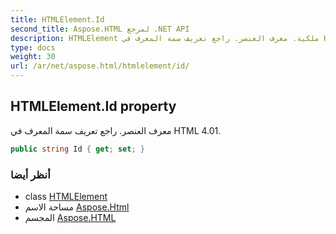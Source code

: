 ```yaml
---
title: HTMLElement.Id
second_title: Aspose.HTML لمرجع .NET API
description: HTMLElement ملكية. معرف العنصر. راجع تعريف سمة المعرف في HTML 4.01.
type: docs
weight: 30
url: /ar/net/aspose.html/htmlelement/id/
---
```

## HTMLElement.Id property

معرف العنصر. راجع تعريف سمة المعرف في HTML 4.01.

```csharp
public string Id { get; set; }
```

### أنظر أيضا

* class [HTMLElement](../)
* مساحة الاسم [Aspose.Html](../../htmlelement/)
* المجسم [Aspose.HTML](../../../)


